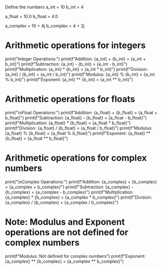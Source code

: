 Define the numbers
a_int = 10
b_int = 4

a_float = 10.0
b_float = 4.0

a_complex = 10 + 4j
b_complex = 4 + 2j

# Arithmetic operations for integers
print("Integer Operations:")
print(f"Addition: {a_int} + {b_int} = {a_int + b_int}")
print(f"Subtraction: {a_int} - {b_int} = {a_int - b_int}")
print(f"Multiplication: {a_int} * {b_int} = {a_int * b_int}")
print(f"Division: {a_int} / {b_int} = {a_int / b_int}")
print(f"Modulus: {a_int} % {b_int} = {a_int % b_int}")
print(f"Exponent: {a_int} ** {b_int} = {a_int ** b_int}")

# Arithmetic operations for floats
print("\nFloat Operations:")
print(f"Addition: {a_float} + {b_float} = {a_float + b_float}")
print(f"Subtraction: {a_float} - {b_float} = {a_float - b_float}")
print(f"Multiplication: {a_float} * {b_float} = {a_float * b_float}")
print(f"Division: {a_float} / {b_float} = {a_float / b_float}")
print(f"Modulus: {a_float} % {b_float} = {a_float % b_float}")
print(f"Exponent: {a_float} ** {b_float} = {a_float ** b_float}")

# Arithmetic operations for complex numbers
print("\nComplex Operations:")
print(f"Addition: {a_complex} + {b_complex} = {a_complex + b_complex}")
print(f"Subtraction: {a_complex} - {b_complex} = {a_complex - b_complex}")
print(f"Multiplication: {a_complex} * {b_complex} = {a_complex * b_complex}")
print(f"Division: {a_complex} / {b_complex} = {a_complex / b_complex}")

# Note: Modulus and Exponent operations are not defined for complex numbers
print(f"Modulus: Not defined for complex numbers")
print(f"Exponent: {a_complex} ** {b_complex} = {a_complex ** b_complex}")
